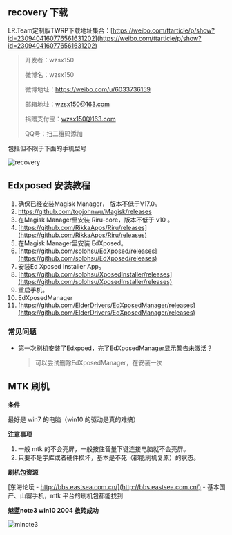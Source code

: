 ## recovery 下载

LR.Team定制版TWRP下载地址集合：[https://weibo.com/ttarticle/p/show?id=2309404160776561631202](https://weibo.com/ttarticle/p/show?id=2309404160776561631202)

> 开发者：wzsx150 
>
> 微博名：wzsx150 
>
> 微博地址：https://weibo.com/u/6033736159 
>
> 邮箱地址：wzsx150@163.com 
>
> 捐赠支付宝：wzsx150@163.com 
>
> QQ号：扫二维码添加

包括但不限于下面的手机型号

![recovery](https://image.yoouu.cn/sunseekerx/interest/recovery.png)



## Edxposed 安装教程

1. 确保已经安装Magisk Manager， 版本不低于V17.0。
2. [https://github.com/topjohnwu/Magisk/releases ](https://github.com/topjohnwu/Magisk/releases)
3. 在Magisk Manager里安装 Riru-core，版本不低于 v10 。
4. [https://github.com/RikkaApps/Riru/releases](https://github.com/RikkaApps/Riru/releases)
5. 在Magisk Manager里安装 EdXposed。
6. [https://github.com/solohsu/EdXposed/releases](https://github.com/solohsu/EdXposed/releases)
7. 安装Ed Xposed Installer App。
8. [https://github.com/solohsu/XposedInstaller/releases](https://github.com/solohsu/XposedInstaller/releases)
9. 重启手机。
10. EdXposedManager
11. [https://github.com/ElderDrivers/EdXposedManager/releases](https://github.com/ElderDrivers/EdXposedManager/releases)

### 常见问题

- 第一次刷机安装了Edxpoed，完了EdXposedManager显示警告未激活？
  
  > 可以尝试删除EdXposedManager，在安装一次



## MTK 刷机

**条件**

最好是 win7 的电脑（win10 的驱动是真的难搞）

**注意事项**

1. 一般 mtk 的不会亮屏，一般按住音量下键连接电脑就不会亮屏。
2. 只要不是字库或者硬件损坏，基本是不死（都能刷机复原）的状态。

**刷机包资源**

[东海论坛 - http://bbs.eastsea.com.cn/](http://bbs.eastsea.com.cn/) - 基本国产、山寨手机，mtk 平台的刷机包都能找到



**魅蓝note3 win10 2004 救砖成功**

![mlnote3](https://image.yoouu.cn/sunseekerx/interest/mtk.png)